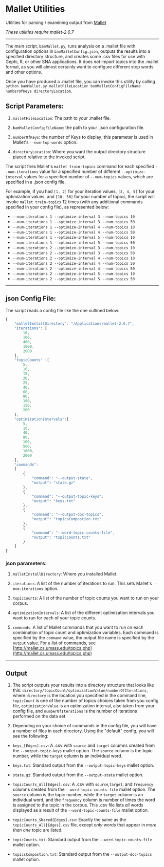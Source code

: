 # Mallet Utilities
Utilities for parsing / examining output from [Mallet](http://mallet.cs.umass.edu/index.php)

*These utilities require mallet-2.0.7*
***

The main script, `bamMallet.py`, runs analysis on a .mallet file with configuration options in `bamMalletConfig.json`, outputs the results into a specified directory structure, and creates some .csv files for use with Gephi, R, or other SNA applications.
It does *not* import topics into the .mallet format, as you will almost certainly want to configure different stop words and other options.

Once you have produced a .mallet file, you can invoke this utility by calling `python bamMallet.py malletFileLocation bamMalletConfigFileName numberOfKeys directoryLocation`.

## Script Parameters:
1. `malletFileLocation`: The path to your .mallet file.

2. `bamMalletConfigFileName`: the path to your .json configuration file.

3. `numberOfKeys`: the number of Keys to display; this parameter is used in Mallet's `--num-top-words` option.

4. `directoryLocation`: Where you want the output directory structure placed relative to the invoked script.

The script fires Mallet's `mallet train-topics` command for each specified `--num-iterations` value for a specified number of different `--optimize-interval` values for a specified number of `--num-topics` values, which are specified in a .json config file.

For example, if you had `[1, 2]` for your iteration values, `[3, 4, 5]` for your  optimization values, and `[10, 50]` for your number of topics, the script will invoke `mallet train-topics` 12 times (with any additional commands specified in your config file), as represented below:

 * `--num-iterations 1 --optimize-interval 3 --num-topics 10`
 * `--num-iterations 1 --optimize-interval 3 --num-topics 50`
 * `--num-iterations 1 --optimize-interval 4 --num-topics 10`
 * `--num-iterations 1 --optimize-interval 4 --num-topics 50`
 * `--num-iterations 1 --optimize-interval 5 --num-topics 10`
 * `--num-iterations 1 --optimize-interval 5 --num-topics 50`
 * `--num-iterations 2 --optimize-interval 3 --num-topics 10`
 * `--num-iterations 2 --optimize-interval 3 --num-topics 50`
 * `--num-iterations 2 --optimize-interval 4 --num-topics 10`
 * `--num-iterations 2 --optimize-interval 4 --num-topics 50`
 * `--num-iterations 2 --optimize-interval 4 --num-topics 50`
 * `--num-iterations 2 --optimize-interval 5 --num-topics 10`
 * `--num-iterations 2 --optimize-interval 5 --num-topics 50`


***
## json Config File:
The script reads a config file like the one outlined below:

```javascript
{
	"malletInstallDirectory": "/Applications/mallet-2.0.7",
	"iterations": [
		10,
		100,
		400,
		1000,
		2000
	],
	"topicCounts" :[
		5,
		10,
		15,
		20,
		25,
		40,
		60,
		80,
		100,
		150,
		200
	],
	"optimizationIntervals":[
		5,
		10,
		40,
		80,
		160,
		500,
		1000,
		2000
	],
	"commands":
	[
		{
			"command": "--output-state",
			"output": "state.gz"
		},
		{
			"command": "--output-topic-keys",
			"output": "keys.txt"
		},
		{
			"command": "--output-doc-topics",
			"output": "topicsCompostion.txt"		
		},
		{
			"command": "--word-topic-counts-file",
			"output": "topicCounts.txt"
		}
	]
}
```
### json parameters:

1. `malletInstallDirectory`: Where you installed Mallet.

2. `iterations`: A list of the number of iterations to run. This sets Mallet's `--num-iterations` option.

3. `topicCounts`: A list of the number of topic counts you want to run on your corpus.

4. `optimizationIntervals`: A list of the different optimization intervals you want to run for each of your topic counts.

5. `commands`: A list of Mallet commands that you want to run on each combination of topic count and optimization variables. Each command is specified by the `command` value, the output file name is specified by the `output` value. For a list of commands, see [http://mallet.cs.umass.edu/topics.php](http://mallet.cs.umass.edu/topics.php)

***
## Output

1. The script outputs your results into a directory structure that looks like this: `directory/topicCount/optimizationValue/numberOfIterations`, where `directory` is the location you specified in the command line, `topicCount` is one of the number of topics choices taken from you config file, `optimizationValue` is an optimization interval, also taken from your config file, and `numberOfIterations` is the number of iterations performed on the data set.

2. Depending on your choice of commands in the config file, you will have a number of files in each directory. Using the "default" config, you will see the following:

 * `keys_[Edges].csv`: A .csv with `source` and `target` columns created from the `--output-topic-keys` mallet option. The `source` column is the topic number, while the `target` column is an individual word.

 * `keys.txt`: Standard output from the `--output-topic-keys` mallet option.

 * `state.gz`: Standard output from the `--output-state` mallet option.

 * `topicCounts_All[Edges].csv`: A .csv with `source`,`target`, and `frequency` columns created from the `--word-topic-counts-file` mallet option. The `source` column is the topic number, while the `target` column is an individual word, and the `frequency` column is number of times the word is assigned to the topic in the corpus. This .csv file lists *all* words displayed as a result of the `--word-topic-counts-file` mallet option.

 * `topicCounts_Shared[Edges].csv`: Exactly the same as the `topicCounts_All[Edges].csv` file, except *only* words that appear in *more than one* topic are listed.

 * `topicCounts.txt`: Standard output from the `--word-topic-counts-file` mallet option.

 * `topicsCompostion.txt`: Standard output from the `--output-doc-topics` mallet option.
